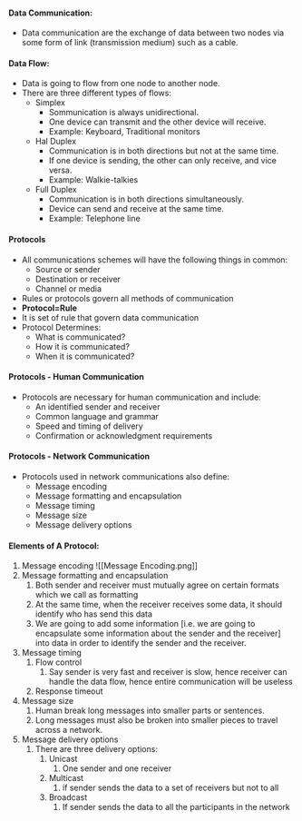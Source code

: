 #### Data Communication:
- Data communication are the exchange of data between two nodes via some form of link (transmission medium) such as a cable.


#### Data Flow:
- Data is going to flow from one node to another node.
- There are three different types of flows:
	- Simplex
		- Sommunication is always unidirectional.
		- One device can transmit and the other device will receive.
		- Example: Keyboard, Traditional monitors
	- Hal Duplex
		- Communication is in both directions but not at the same time.
		- If one device is sending, the other can only receive, and vice versa.
		- Example: Walkie-talkies
	- Full Duplex
		- Communication is in both directions simultaneously.
		- Device can send and receive at the same time.
		- Example: Telephone line


#### Protocols
- All communications schemes will have the following things in common:
	- Source or sender
	- Destination or receiver
	- Channel or media
- Rules or protocols govern all methods  of communication
- __Protocol=Rule__
- It is set of rule that govern data communication
- Protocol Determines:
	- What is communicated?
	- How it is communicated?
	- When it is communicated?


#### Protocols - Human Communication
- Protocols are necessary for human communication and include:
	- An identified sender and receiver
	- Common language and grammar
	- Speed and timing of delivery
	- Confirmation or acknowledgment requirements


#### Protocols - Network Communication
- Protocols used in network communications also define:
	- Message encoding
	- Message formatting and encapsulation
	- Message timing
	- Message size
	- Message delivery options


#### Elements of A Protocol:
1. Message encoding
![[Message Encoding.png]]
2. Message formatting and encapsulation
	1. Both sender and receiver must mutually agree on certain formats which we call as formatting
	2. At the same time, when the receiver receives some data, it should identify who has send this data 
	3. We are going to add some information [i.e. we are going to encapsulate some information about the sender and the receiver] into data in order to identify the sender and the receiver.
3. Message timing
	1. Flow control
		1. Say sender is very fast and receiver is slow, hence receiver can handle the data flow, hence entire communication will be useless
	2.  Response timeout
4. Message size
	1. Human break long messages into smaller parts or sentences.
	2. Long messages must also be broken into smaller pieces to travel across a network.
5. Message delivery options
	1. There are three delivery options:
		1. Unicast
			1. One sender and one receiver
		2. Multicast
			1. if sender sends the data to a set of receivers but not to all
		3. Broadcast
			1. If sender sends the data to all the participants in the network